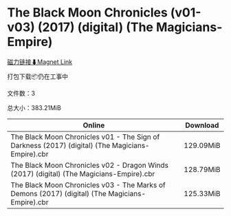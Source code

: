 # The Black Moon Chronicles (v01-v03) (2017) (digital) (The Magicians-Empire)

[磁力链接⬇Magnet Link](magnet:?xt=urn:btih:7742b9c8798e04f16aabe04d7ac18ff1414b0af7&dn=The%20Black%20Moon%20Chronicles%20%28v01-v03%29%20%282017%29%20%28digital%29%20%28The%20Magicians-Empire%29)

打包下载📦仍在工事中

文件数：3

总大小：383.21MiB

Online | Download
--- | ---
The Black Moon Chronicles v01 - The Sign of Darkness (2017) (digital) (The Magicians-Empire).cbr | 129.09MiB
The Black Moon Chronicles v02 - Dragon Winds (2017) (digital) (The Magicians-Empire).cbr | 128.79MiB
The Black Moon Chronicles v03 - The Marks of Demons (2017) (digital) (The Magicians-Empire).cbr | 125.33MiB